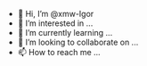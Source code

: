 - 👋 Hi, I’m @xmw-Igor
- 👀 I’m interested in ...
- 🌱 I’m currently learning ...
- 💞️ I’m looking to collaborate on ...
- 📫 How to reach me ...

<!---
xmw-Igor/xmw-Igor is a ✨ special ✨ repository because its `README.md` (this file) appears on your GitHub profile.
You can click the Preview link to take a look at your changes.
--->
